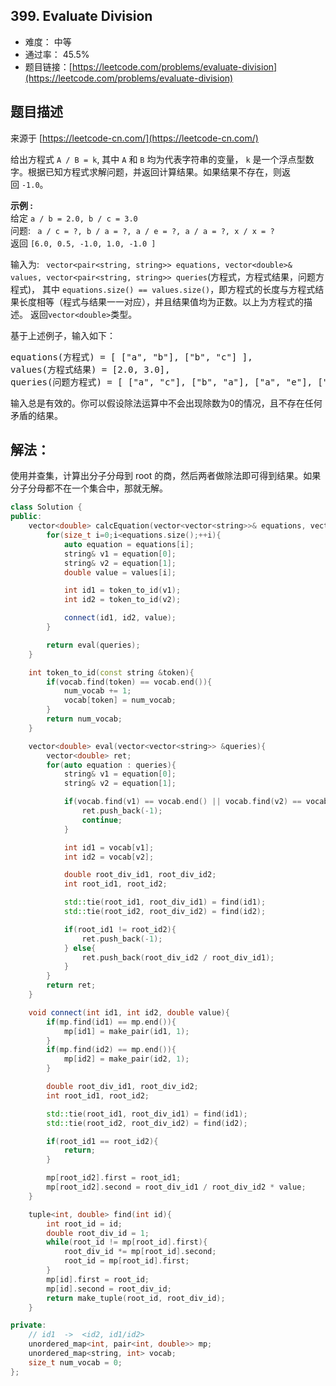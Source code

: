 ## 399. Evaluate Division

- 难度： 中等
- 通过率： 45.5%
- 题目链接：[https://leetcode.com/problems/evaluate-division](https://leetcode.com/problems/evaluate-division)


## 题目描述

来源于 [https://leetcode-cn.com/](https://leetcode-cn.com/)

<p>给出方程式&nbsp;<code>A / B = k</code>, 其中&nbsp;<code>A</code> 和&nbsp;<code>B</code> 均为代表字符串的变量，&nbsp;<code>k</code> 是一个浮点型数字。根据已知方程式求解问题，并返回计算结果。如果结果不存在，则返回&nbsp;<code>-1.0</code>。</p>

<p><strong>示例 :</strong><br />
给定&nbsp;<code>a / b = 2.0, b / c = 3.0</code><br />
问题: <code> a / c = ?, b / a = ?, a / e = ?, a / a = ?, x / x = ?&nbsp;</code><br />
返回&nbsp;<code>[6.0, 0.5, -1.0, 1.0, -1.0 ]</code></p>

<p>输入为: <code> vector&lt;pair&lt;string, string&gt;&gt; equations, vector&lt;double&gt;&amp; values, vector&lt;pair&lt;string, string&gt;&gt; queries</code>(方程式，方程式结果，问题方程式)，&nbsp;其中&nbsp;<code>equations.size() == values.size()</code>，即方程式的长度与方程式结果长度相等（程式与结果一一对应），并且结果值均为正数。以上为方程式的描述。&nbsp;返回<code>vector&lt;double&gt;</code>类型。</p>

<p>基于上述例子，输入如下：</p>

<pre>
equations(方程式) = [ [&quot;a&quot;, &quot;b&quot;], [&quot;b&quot;, &quot;c&quot;] ],
values(方程式结果) = [2.0, 3.0],
queries(问题方程式) = [ [&quot;a&quot;, &quot;c&quot;], [&quot;b&quot;, &quot;a&quot;], [&quot;a&quot;, &quot;e&quot;], [&quot;a&quot;, &quot;a&quot;], [&quot;x&quot;, &quot;x&quot;] ]. 
</pre>

<p>输入总是有效的。你可以假设除法运算中不会出现除数为0的情况，且不存在任何矛盾的结果。</p>


## 解法：

使用并查集，计算出分子分母到 root 的商，然后两者做除法即可得到结果。如果分子分母都不在一个集合中，那就无解。

```cpp
class Solution {
public:
    vector<double> calcEquation(vector<vector<string>>& equations, vector<double>& values, vector<vector<string>>& queries) {
        for(size_t i=0;i<equations.size();++i){
            auto equation = equations[i];
            string& v1 = equation[0];
            string& v2 = equation[1];
            double value = values[i];

            int id1 = token_to_id(v1);
            int id2 = token_to_id(v2);

            connect(id1, id2, value);
        }

        return eval(queries);
    }

    int token_to_id(const string &token){
        if(vocab.find(token) == vocab.end()){
            num_vocab += 1;
            vocab[token] = num_vocab;
        }
        return num_vocab;
    }

    vector<double> eval(vector<vector<string>> &queries){
        vector<double> ret;
        for(auto equation : queries){
            string& v1 = equation[0];
            string& v2 = equation[1];

            if(vocab.find(v1) == vocab.end() || vocab.find(v2) == vocab.end()){
                ret.push_back(-1);
                continue;
            }

            int id1 = vocab[v1];
            int id2 = vocab[v2];

            double root_div_id1, root_div_id2;
            int root_id1, root_id2;

            std::tie(root_id1, root_div_id1) = find(id1);
            std::tie(root_id2, root_div_id2) = find(id2);

            if(root_id1 != root_id2){
                ret.push_back(-1);
            } else{
                ret.push_back(root_div_id2 / root_div_id1);
            }
        }
        return ret;
    }

    void connect(int id1, int id2, double value){
        if(mp.find(id1) == mp.end()){
            mp[id1] = make_pair(id1, 1);
        }
        if(mp.find(id2) == mp.end()){
            mp[id2] = make_pair(id2, 1);
        }

        double root_div_id1, root_div_id2;
        int root_id1, root_id2;

        std::tie(root_id1, root_div_id1) = find(id1);
        std::tie(root_id2, root_div_id2) = find(id2);

        if(root_id1 == root_id2){
            return;
        }

        mp[root_id2].first = root_id1;
        mp[root_id2].second = root_div_id1 / root_div_id2 * value;
    }

    tuple<int, double> find(int id){
        int root_id = id;
        double root_div_id = 1;
        while(root_id != mp[root_id].first){
            root_div_id *= mp[root_id].second;
            root_id = mp[root_id].first;
        }
        mp[id].first = root_id;
        mp[id].second = root_div_id;
        return make_tuple(root_id, root_div_id);
    }

private:
    // id1  ->  <id2, id1/id2>
    unordered_map<int, pair<int, double>> mp;
    unordered_map<string, int> vocab;
    size_t num_vocab = 0;
};
```